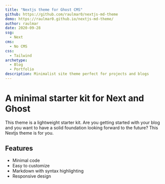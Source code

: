 ```yaml
---
title: "Nextjs theme for Ghost CMS"
github: https://github.com/raulmar0/nextjs-md-theme
demo: https://raulmar0.github.io/nextjs-md-theme/
author: raulmar
date: 2020-09-28
ssg:
  - Next
cms:
  - No CMS
css:
  - Tailwind 
archetype:
  - Blog
  - Portfolio
description: Minimalist site theme perfect for projects and blogs
---
```


# A minimal starter kit for Next and Ghost

This theme is a lightweight starter kit. Are you getting started with your blog and you want to have a solid foundation looking forward to the future?
This Nextjs theme is for you.

## Features

* Minimal code
* Easy to customize
* Markdown with syntax highlighting
* Responsive design
